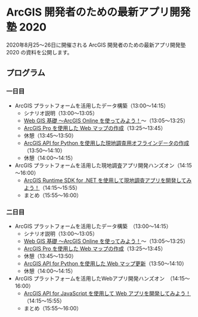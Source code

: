 # ArcGIS 開発者のための最新アプリ開発塾 2020

2020年8月25～26日に開催される ArcGIS 開発者のための最新アプリ開発塾 2020 の資料を公開します。

## プログラム

### 一日目

- ArcGIS プラットフォームを活用したデータ構築（13:00～14:15）
  -  シナリオ説明（13:00～13:05）
  -  [Web GIS 基礎 ～ArcGIS Online を使ってみよう！](https://github.com/EsriJapan/workshops/tree/master/20200825_app-development-hands-on/Session/1_BuildData/ArcGISOnline)～（13:05～13:25）
  -  [ArcGIS Pro を使用した Web マップの作成](https://github.com/EsriJapan/workshops/tree/master/20200825_app-development-hands-on/Session/1_BuildData/ArcGISPro)（13:25～13:45）
  -  休憩（13:45～13:50）
  -  [ArcGIS API for Python を使用した現地調査用オフラインデータの作成](https://github.com/EsriJapan/workshops/tree/master/20200825_app-development-hands-on/Session/1_BuildData/Python)（13:50～14:10）
  -  休憩（14:00～14:15）
- ArcGIS プラットフォームを活用した現地調査アプリ開発ハンズオン（14:15～16:00）
  -  [ArcGIS Runtime SDK for .NET を使用して現地調査アプリを開発してみよう！](https://github.com/EsriJapan/workshops/tree/master/20200825_app-development-hands-on/Session/2_DevelopNativeApp)（14:15～15:55）
  -  まとめ（15:55～16:00）

### 二日目

- ArcGIS プラットフォームを活用したデータ構築　（13:00～14:15）
  -  シナリオ説明（13:00～13:05）
  -  [Web GIS 基礎 ～ArcGIS Online を使ってみよう！](https://github.com/EsriJapan/workshops/tree/master/20200825_app-development-hands-on/Session/1_BuildData/ArcGISOnline)～（13:05～13:25）
  -  [ArcGIS Pro を使用した Web マップの作成](https://github.com/EsriJapan/workshops/tree/master/20200825_app-development-hands-on/Session/1_BuildData/ArcGISPro)（13:25～13:45）
  -  休憩（13:45～13:50）
  -  [ArcGIS API for Python を使用した Web マップ更新](https://github.com/EsriJapan/workshops/tree/master/20200825_app-development-hands-on/Session/1_BuildData/Python)（13:50～14:10）
  -  休憩（14:00～14:15） 
- ArcGIS プラットフォームを活用したWebアプリ開発ハンズオン　（14:15～16:00）
  -  [ArcGIS API for JavaScript を使用して Web アプリを開発してみよう！](https://github.com/EsriJapan/workshops/tree/master/20200825_app-development-hands-on/Session/3_DevelopWebApp)（14:15～15:55）
  -  まとめ（15:55～16:00）
